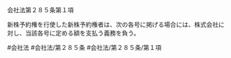 会社法第２８５条第１項

新株予約権を行使した新株予約権者は、次の各号に掲げる場合には、株式会社に対し、当該各号に定める額を支払う義務を負う。

#会社法
#会社法/第２８５条
#会社法/第２８５条/第１項
